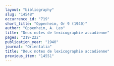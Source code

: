 ```yaml
---
layout: "bibliography"
slug: "14548"
occurrence_id: "719"
short_title: "Oppenheim, Or 9 (1940)"
author: "Oppenheim, A. Leo"
title: "Deux notes de lexicographie accadienne"
pages: "219-222"
publication_year: "1940"
journal: "Orientalia"
title: "Deux notes de lexicographie accadienne"
previous_item: "14551"
---
```

